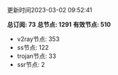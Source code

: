 更新时间2023-03-02 09:52:41

**总订阅: 73**
**总节点: 1291**
**有效节点: 510**
- v2ray节点: 353
- ss节点: 122
- trojan节点: 33
- ssr节点: 2
